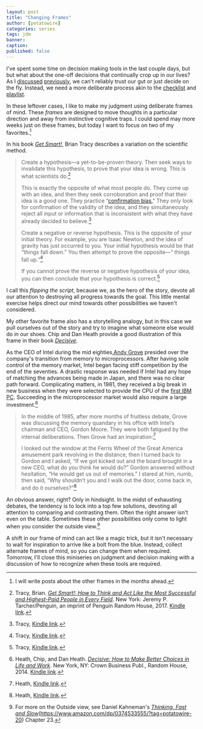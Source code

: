 ```yaml
---
layout: post
title: "Changing Frames"
author: [potatowire]
categories: series 
tags: jdm 
banner: 
caption: 
published: false
---
```


I've spent some time on decision making tools in the last couple days, but but what about the one-off decisions that continually crop up in our lives? As I [discussed][1] [previously][2], we can't reliably trust our gut or just decide on the fly. Instead, we need a more deliberate process akin to the [checklist][3] and [playlist][4].

In these leftover cases, I like to make my judgment using deliberate frames of mind. These _frames_ are designed to move thoughts in a particular direction and away from instinctive cognitive traps. I could spend may more weeks just on these frames, but today I want to focus on two of my favorites.[^1]

In his book [*Get Smart!*][5], Brian Tracy describes a variation on the scientific method.

> Create a hypothesis—a yet-to-be-proven theory. Then seek ways to invalidate this hypothesis, to prove that your idea is wrong. This is what scientists do.[^2]
> 
> This is exactly the opposite of what most people do. They come up with an idea, and then they seek corroboration and proof that their idea is a good one. They practice “[confirmation bias.][8]” They only look for confirmation of the validity of the idea, and they simultaneously reject all input or information that is inconsistent with what they have already decided to believe.[^3]
> 
> Create a negative or reverse hypothesis. This is the opposite of your initial theory. For example, you are Isaac Newton, and the idea of gravity has just occurred to you. Your initial hypothesis would be that “things fall down.” You then attempt to prove the opposite—“ things fall up.”[^4]
> 
> If you cannot prove the reverse or negative hypothesis of your idea, you can then conclude that your hypothesis is correct.[^5]

I call this *flipping the script*, because we, as the hero of the story, devote all our attention to destroying all progress towards the goal. This little mental exercise helps direct our mind towards other possibilities we haven't considered.

My other favorite frame also has a storytelling analogy, but in this case we pull ourselves out of the story and try to imagine what someone else would do in our shoes. Chip and Dan Heath provide a good illustration of this frame in their book [*Decisive*][12].

As the CEO of Intel during the mid eighties,[Andy Grove][13] presided over the company's transition from memory to microprocessors. After having sole control of the memory market, Intel began facing stiff competition by the end of the seventies. A drastic response was needed if Intel had any hope of matching the advances being made in Japan, and there was no clear path forward. Complicating matters, in 1981, they received a big break in new business when they were selected to provide the CPU of the [first IBM PC][14]. Succeeding in the microprocessor market would also require a large investment.[^6]

> In the middle of 1985, after more months of fruitless debate, Grove was discussing the memory quandary in his office with Intel’s chairman and CEO, Gordon Moore. They were both fatigued by the internal deliberations. Then Grove had an inspiration:[^7]
> 
> I looked out the window at the Ferris Wheel of the Great America amusement park revolving in the distance, then I turned back to Gordon and I asked, “If we got kicked out and the board brought in a new CEO, what do you think he would do?” Gordon answered without hesitation, “He would get us out of memories.” I stared at him, numb, then said, “Why shouldn’t you and I walk out the door, come back in, and do it ourselves?”[^8]

An obvious answer, right? Only in hindsight. In the midst of exhausting debates, the tendency is to lock into a top few solutions, devoting all attention to comparing and contrasting them. Often the right answer isn't even on the table. Sometimes these other possibilities only come to light when you consider the outside view.[^9]

A shift in our frame of mind can act like a magic trick, but it isn't necessary to wait for inspiration to arrive like a bolt from the blue. Instead, collect alternate frames of mind, so you can change them when required.  Tomorrow, I'll close this miniseries on judgment and decision making with a discussion of how to recognize when these tools are required.

[^1]:	I will write posts about the other frames in the months ahead.

[^2]:	Tracy, Brian. [*Get Smart!: How to Think and Act Like the Most Successful and Highest-Paid People in Every Field*][6]. New York: Jeremy P. Tarcher/Penguin, an imprint of Penguin Random House, 2017. [Kindle link][7].

[^3]:	Tracy, [Kindle link][9].

[^4]:	Tracy, [Kindle link][10].

[^5]:	Tracy, [Kindle link][11].

[^6]:	Heath, Chip, and Dan Heath. [*Decisive: How to Make Better Choices in Life and Work*][15]. New York, NY: Crown Business Publ., Random House, 2014. [Kindle link][16].

[^7]:	Heath, [Kindle link][17].

[^8]:	Heath, [Kindle link][18].

[^9]:	For more on the Outside view, see Daniel Kahneman's [*Thinking, Fast and Slow*]()(https://www.amazon.com/dp/0374533555/?tag=potatowire-20) Chapter 23.

[1]:	https://with.thegra.in/flirting-with-absurdity
[2]:	https://with.thegra.in/fake-news-and-bad-actors
[3]:	https://with.thegra.in/checklists
[4]:	https://with.thegra.in/playlists
[5]:	https://www.amazon.com/dp/B00YBA7OKY/?tag=potatowire-20
[6]:	https://www.amazon.com/dp/B00YBA7OKY/?tag=potatowire-20
[7]:	http://a.co/7tddFTp
[8]:	https://en.wikipedia.org/wiki/Confirmation_bias
[9]:	http://a.co/1hhKAfm
[10]:	http://a.co/2Nzloq9
[11]:	http://a.co/bUO6o6r
[12]:	https://www.amazon.com/dp/B009JU6UPG/?tag=potatowire-20
[13]:	https://en.wikipedia.org/wiki/Andrew_Grove
[14]:	https://en.wikipedia.org/wiki/IBM_Personal_Computer
[15]:	https://www.amazon.com/dp/B009JU6UPG/?tag=potatowire-20
[16]:	http://a.co/cso2fek
[17]:	http://a.co/dwGHHd3
[18]:	http://a.co/7lfb7Li
